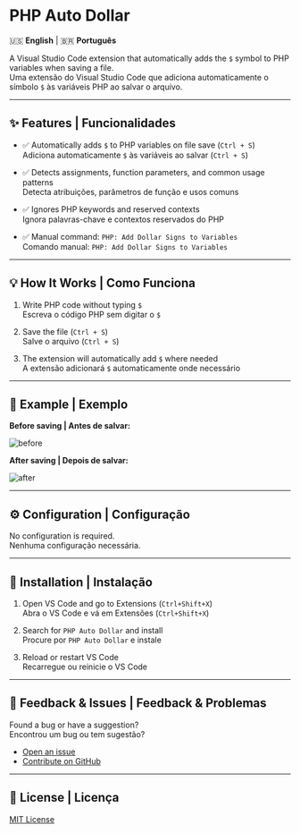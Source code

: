 # PHP Auto Dollar

🇺🇸 **English** | 🇧🇷 **Português**

A Visual Studio Code extension that automatically adds the `$` symbol to PHP variables when saving a file.  
Uma extensão do Visual Studio Code que adiciona automaticamente o símbolo `$` às variáveis PHP ao salvar o arquivo.

---

## ✨ Features | Funcionalidades

- ✅ Automatically adds `$` to PHP variables on file save (`Ctrl + S`)  
  Adiciona automaticamente `$` às variáveis ao salvar (`Ctrl + S`)

- ✅ Detects assignments, function parameters, and common usage patterns  
  Detecta atribuições, parâmetros de função e usos comuns

- ✅ Ignores PHP keywords and reserved contexts  
  Ignora palavras-chave e contextos reservados do PHP

- ✅ Manual command: `PHP: Add Dollar Signs to Variables`  
  Comando manual: `PHP: Add Dollar Signs to Variables`

---

## 💡 How It Works | Como Funciona

1. Write PHP code without typing `$`  
   Escreva o código PHP sem digitar o `$`

2. Save the file (`Ctrl + S`)  
   Salve o arquivo (`Ctrl + S`)

3. The extension will automatically add `$` where needed  
   A extensão adicionará `$` automaticamente onde necessário

---

## 🧪 Example | Exemplo

**Before saving | Antes de salvar:**

![before](https://github.com/user-attachments/assets/5f95fdcd-8d1e-463f-84f3-958950bb9645)

**After saving | Depois de salvar:**

![after](https://github.com/user-attachments/assets/1f372852-1990-429b-9223-1261d911843b)

---

## ⚙️ Configuration | Configuração

No configuration is required.  
Nenhuma configuração necessária.

---

## 🚀 Installation | Instalação

1. Open VS Code and go to Extensions (`Ctrl+Shift+X`)  
    Abra o VS Code e vá em Extensões (`Ctrl+Shift+X`)

2. Search for `PHP Auto Dollar` and install  
    Procure por `PHP Auto Dollar` e instale

3. Reload or restart VS Code  
    Recarregue ou reinicie o VS Code

---

## 📝 Feedback & Issues | Feedback & Problemas

Found a bug or have a suggestion?  
Encontrou um bug ou tem sugestão?

- [Open an issue](https://github.com/andrepfdev/php_auto_dollar/issues)
- [Contribute on GitHub](https://github.com/andrepfdev/php_auto_dollar)

---

## 📄 License | Licença

[MIT License](LICENSE)

